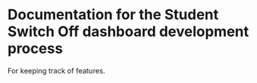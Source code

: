 # Documentation for the Student Switch Off dashboard development process

For keeping track of features.


